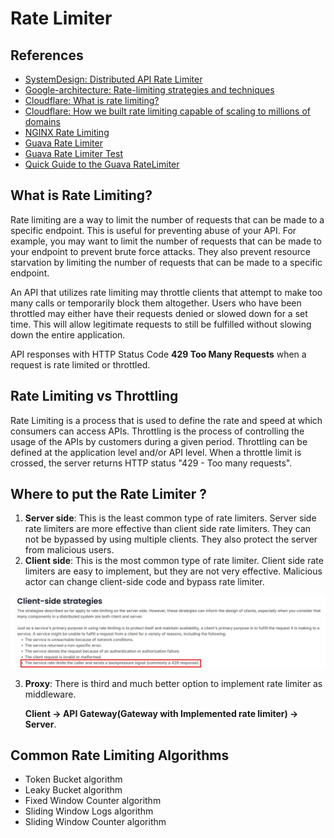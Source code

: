 # Rate Limiter

## References

- [SystemDesign: Distributed API Rate Limiter](https://systemsdesign.cloud/SystemDesign/RateLimiter)
- [Google-architecture: Rate-limiting strategies and techniques](https://cloud.google.com/architecture/rate-limiting-strategies-techniques)
- [Cloudflare: What is rate limiting?](https://www.cloudflare.com/learning/bots/what-is-rate-limiting/)
- [Cloudflare: How we built rate limiting capable of scaling to millions of domains](https://blog.cloudflare.com/counting-things-a-lot-of-different-things/)
- [NGINX Rate Limiting](https://www.nginx.com/blog/rate-limiting-nginx/)
- [Guava Rate Limiter](https://github.com/google/guava/blob/master/guava/src/com/google/common/util/concurrent/RateLimiter.java)
- [Guava Rate Limiter Test](https://github.com/google/guava/blob/master/guava-tests/test/com/google/common/util/concurrent/RateLimiterTest.java)
- [Quick Guide to the Guava RateLimiter](https://www.baeldung.com/guava-rate-limiter)


## What is Rate Limiting?

Rate limiting are a way to limit the number of requests that can be made to a specific endpoint. This is useful for preventing abuse of your API. For example, you may want to limit the number of requests that can be made to your endpoint to prevent brute force attacks. They also prevent resource starvation by limiting the number of requests that can be made to a specific endpoint. 

An API that utilizes rate limiting may throttle clients that attempt to make too many calls or temporarily block them altogether. Users who have been throttled may either have their requests denied or slowed down for a set time. This will allow legitimate requests to still be fulfilled without slowing down the entire application.

API responses with HTTP Status Code **429 Too Many Requests** when a request is rate limited or throttled.


## Rate Limiting vs Throttling

Rate Limiting is a process that is used to define the rate and speed at which consumers can access APIs. Throttling is the process of controlling the usage of the APIs by customers during a given period. Throttling can be defined at the application level and/or API level. When a throttle limit is crossed, the server returns HTTP status "429 - Too many requests".


## Where to put the Rate Limiter ?

1. **Server side**: This is the least common type of rate limiters. Server side rate limiters are more effective than client side rate limiters. They can not be bypassed by using multiple clients. They also protect the server from malicious users.
2. **Client side**: This is the most common type of rate limiter. Client side rate limiters are easy to implement, but they are not very effective. Malicious actor can change client-side code and bypass rate limiter.

![Illustration of Rate Limiting on Client-side](../../../docs/.assets/rate-limiting-client-side.png)

3. **Proxy**: There is third and much better option to implement rate limiter as middleware. 

    **Client -> API Gateway(Gateway with Implemented rate limiter) -> Server**.

## Common Rate Limiting Algorithms

- Token Bucket algorithm
- Leaky Bucket algorithm
- Fixed Window Counter algorithm
- Sliding Window Logs algorithm
- Sliding Window Counter algorithm
